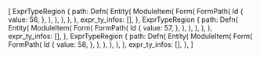 [
    ExprTypeRegion {
        path: Defn(
            Entity(
                ModuleItem(
                    Form(
                        FormPath(
                            Id {
                                value: 56,
                            },
                        ),
                    ),
                ),
            ),
        ),
        expr_ty_infos: [],
    },
    ExprTypeRegion {
        path: Defn(
            Entity(
                ModuleItem(
                    Form(
                        FormPath(
                            Id {
                                value: 57,
                            },
                        ),
                    ),
                ),
            ),
        ),
        expr_ty_infos: [],
    },
    ExprTypeRegion {
        path: Defn(
            Entity(
                ModuleItem(
                    Form(
                        FormPath(
                            Id {
                                value: 58,
                            },
                        ),
                    ),
                ),
            ),
        ),
        expr_ty_infos: [],
    },
]